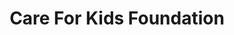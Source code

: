 ---
title: "Care For Kids Foundation"
url: /indianapolis/care-for-kids-foundation/
shop: clothes
---